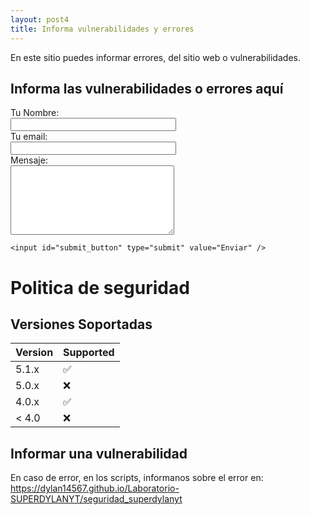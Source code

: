 ```yaml
---
layout: post4
title: Informa vulnerabilidades y errores
---
```


<link rel="stylesheet" href="css/style.css">

En este sitio puedes informar errores, del sitio web o vulnerabilidades.

## Informa las vulnerabilidades o errores aquí

<div id="after_submit"></div>
<form id="contact_form" action="https://formspree.io/xqkybgyy" method="POST" enctype="multipart/form-data">
  <div class="row">
    <label class="required" for="name">Tu Nombre:</label><br />
    <input id="name" class="input" name="name" type="text" value="" size="30" /><br />
    <span id="name_validation" class="error_message"></span>
  </div>
  <div class="row">
    <label class="required" for="email">Tu email:</label><br />
    <input id="email" class="input" name="email" type="text" value="" size="30" /><br />
    <span id="email_validation" class="error_message"></span>
  </div>
  <div class="row">
    <label class="required" for="message">Mensaje:</label><br />
    <textarea id="message" class="input" name="message" rows="7" cols="30"></textarea><br />
    <span id="message_validation" class="error_message"></span>
  </div>
    
    <input id="submit_button" type="submit" value="Enviar" />
</form>

# Politica de seguridad

## Versiones Soportadas

| Version | Supported          |
| ------- | ------------------ |
| 5.1.x   | :white_check_mark: |
| 5.0.x   | :x:                |
| 4.0.x   | :white_check_mark: |
| < 4.0   | :x:                |

## Informar una vulnerabilidad

En caso de error, en los scripts, informanos sobre el error en: <a href="https://dylan14567.github.io/Laboratorio-SUPERDYLANYT/seguridad_superdylanyt">https://dylan14567.github.io/Laboratorio-SUPERDYLANYT/seguridad_superdylanyt</a>
